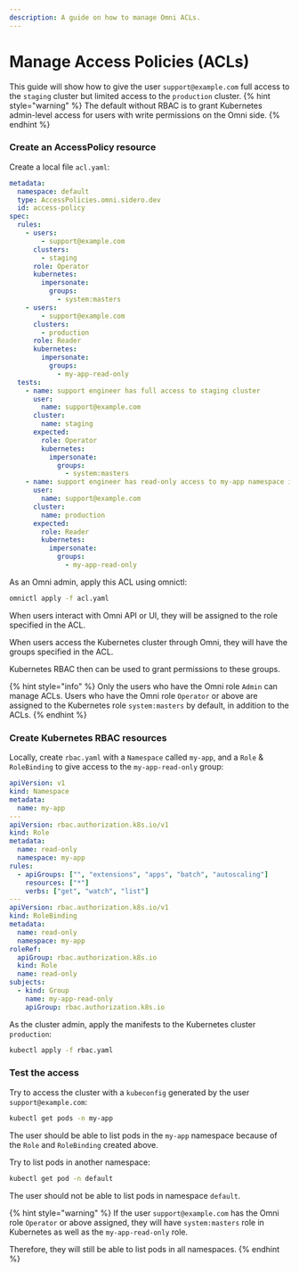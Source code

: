 ```yaml
---
description: A guide on how to manage Omni ACLs.
---
```


# Manage Access Policies (ACLs)

This guide will show how to give the user `support@example.com` full access to the `staging` cluster but limited access to the `production` cluster.
{% hint style="warning" %}
The default without RBAC is to grant Kubernetes admin-level access for users with write permissions on the Omni side.
{% endhint %}
### Create an AccessPolicy resource

Create a local file `acl.yaml`:

```yaml
metadata:
  namespace: default
  type: AccessPolicies.omni.sidero.dev
  id: access-policy
spec:
  rules:
    - users:
        - support@example.com
      clusters:
        - staging
      role: Operator
      kubernetes:
        impersonate:
          groups:
            - system:masters
    - users:
        - support@example.com
      clusters:
        - production
      role: Reader
      kubernetes:
        impersonate:
          groups:
            - my-app-read-only
  tests:
    - name: support engineer has full access to staging cluster
      user:
        name: support@example.com
      cluster:
        name: staging
      expected:
        role: Operator
        kubernetes:
          impersonate:
            groups:
              - system:masters
    - name: support engineer has read-only access to my-app namespace in production cluster
      user:
        name: support@example.com
      cluster:
        name: production
      expected:
        role: Reader
        kubernetes:
          impersonate:
            groups:
              - my-app-read-only
```

As an Omni admin, apply this ACL using omnictl:

```bash
omnictl apply -f acl.yaml
```

When users interact with Omni API or UI, they will be assigned to the role specified in the ACL.

When users access the Kubernetes cluster through Omni, they will have the groups specified in the ACL.

Kubernetes RBAC then can be used to grant permissions to these groups.

{% hint style="info" %}
Only the users who have the Omni role `Admin` can manage ACLs. Users who have the Omni role `Operator` or above are assigned to the Kubernetes role `system:masters` by default, in addition to the ACLs.&#x20;
{% endhint %}

### Create Kubernetes RBAC resources

Locally, create `rbac.yaml` with a `Namespace` called `my-app`, and a `Role` & `RoleBinding` to give access to the `my-app-read-only` group:

```yaml
apiVersion: v1
kind: Namespace
metadata:
  name: my-app
---
apiVersion: rbac.authorization.k8s.io/v1
kind: Role
metadata:
  name: read-only
  namespace: my-app
rules:
  - apiGroups: ["", "extensions", "apps", "batch", "autoscaling"]
    resources: ["*"]
    verbs: ["get", "watch", "list"]
---
apiVersion: rbac.authorization.k8s.io/v1
kind: RoleBinding
metadata:
  name: read-only
  namespace: my-app
roleRef:
  apiGroup: rbac.authorization.k8s.io
  kind: Role
  name: read-only
subjects:
  - kind: Group
    name: my-app-read-only
    apiGroup: rbac.authorization.k8s.io
```

As the cluster admin, apply the manifests to the Kubernetes cluster `production`:

```bash
kubectl apply -f rbac.yaml
```

### Test the access

Try to access the cluster with a `kubeconfig` generated by the user `support@example.com`:

```bash
kubectl get pods -n my-app
```

The user should be able to list pods in the `my-app` namespace because of the `Role` and `RoleBinding` created above.

Try to list pods in another namespace:

```bash
kubectl get pod -n default
```

The user should not be able to list pods in namespace `default`.

{% hint style="warning" %}
If the user `support@example.com` has the Omni role `Operator` or above assigned, they will have `system:masters` role in Kubernetes as well as the `my-app-read-only` role.

Therefore, they will still be able to list pods in all namespaces.
{% endhint %}
